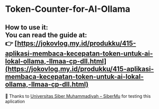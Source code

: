 # Token-Counter-for-AI-Ollama
**How to use it:**  
You can read the guide at:  
👉 [https://jokovlog.my.id/produkku/415-aplikasi-membaca-kecepatan-token-untuk-ai-lokal-ollama,-llmaa-cp-dll.html](https://jokovlog.my.id/produkku/415-aplikasi-membaca-kecepatan-token-untuk-ai-lokal-ollama,-llmaa-cp-dll.html)
---
🙏 Thanks to [Universitas Siber Muhammadiyah – SiberMu](https://sibermu.ac.id) for testing this aplication

